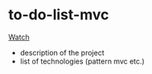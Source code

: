 # to-do-list-mvc

[Watch](https://deborodina.github.io/to-do-list-mvc/)

- description of the project
- list of technologies (pattern mvc etc.)

